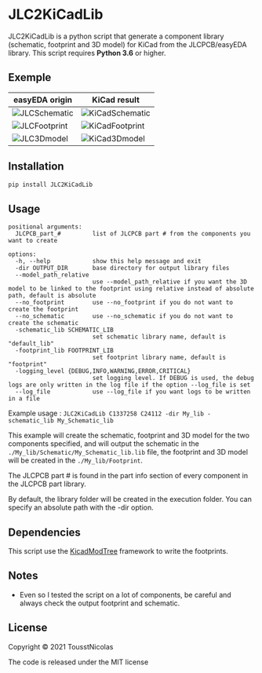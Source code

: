 # JLC2KiCadLib

JLC2KiCadLib is a python script that generate a component library (schematic, footprint and 3D model) for KiCad from the JLCPCB/easyEDA library.
This script requires **Python 3.6** or higher.

## Exemple 



easyEDA origin | KiCad result
---- | ----
![JLCSchematic](images/JLC_Schematic_1.png) | ![KiCadSchematic](images/KiCad_Schematic_1.png)
![JLCFootprint](images/JLC_Footprint_1.png) | ![KiCadFootprint](images/KiCad_Footprint_1.png)
![JLC3Dmodel](images/JLC_3Dmodel.png) | ![KiCad3Dmodel](images/KiCad_3Dmodel.png)

## Installation

```bash
pip install JLC2KiCadLib
```

## Usage 

```
positional arguments:
  JLCPCB_part_#         list of JLCPCB part # from the components you want to create

options:
  -h, --help            show this help message and exit
  -dir OUTPUT_DIR       base directory for output library files
  --model_path_relative
                        use --model_path_relative if you want the 3D model to be linked to the footprint using relative instead of absolute path, default is absolute
  --no_footprint        use --no_footprint if you do not want to create the footprint
  --no_schematic        use --no_schematic if you do not want to create the schematic
  -schematic_lib SCHEMATIC_LIB
                        set schematic library name, default is "default_lib"
  -footprint_lib FOOTPRINT_LIB
                        set footprint library name, default is "footprint"
  -logging_level {DEBUG,INFO,WARNING,ERROR,CRITICAL}
                        set logging level. If DEBUG is used, the debug logs are only written in the log file if the option --log_file is set
  --log_file            use --log_file if you want logs to be written in a file
```

Example usage : `JLC2KiCadLib C1337258 C24112 -dir My_lib -schematic_lib My_Schematic_lib`

This example will create the schematic, footprint and 3D model for the two components specified, and will output the schematic in the `./My_lib/Schematic/My_Schematic_lib.lib` file, the footprint and 3D model will be created in the `./My_lib/Footprint`.

The JLCPCB part # is found in the part info section of every component in the JLCPCB part library. 

By default, the library folder will be created in the execution folder. You can specify an absolute path with the -dir option. 

## Dependencies 

This script use the [KicadModTree](https://gitlab.com/kicad/libraries/kicad-footprint-generator) framework to write the footprints. 

## Notes

* Even so I tested the script on a lot of components, be careful and always check the output footprint and schematic.

## License 

Copyright © 2021 TousstNicolas 

The code is released under the MIT license
